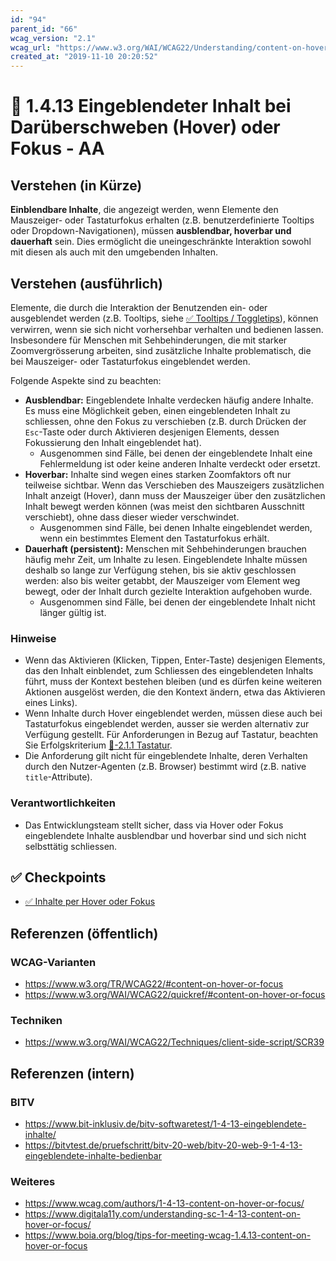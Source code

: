 ```yaml
---
id: "94"
parent_id: "66"
wcag_version: "2.1"
wcag_url: "https://www.w3.org/WAI/WCAG22/Understanding/content-on-hover-or-focus.html"
created_at: "2019-11-10 20:20:52"
---
```


# 📜 1.4.13 Eingeblendeter Inhalt bei Darüberschweben (Hover) oder Fokus - AA

## Verstehen (in Kürze)

**Einblendbare Inhalte**, die angezeigt werden, wenn Elemente den Mauszeiger- oder Tastaturfokus erhalten (z.B. benutzerdefinierte Tooltips oder Dropdown-Navigationen), müssen **ausblendbar, hoverbar und dauerhaft** sein. Dies ermöglicht die uneingeschränkte Interaktion sowohl mit diesen als auch mit den umgebenden Inhalten.

## Verstehen (ausführlich)

Elemente, die durch die Interaktion der Benutzenden ein- oder ausgeblendet werden (z.B. Tooltips, siehe [✅ Tooltips / Toggletips](/de/wcag/4.1.2a-erweiterte-steuerelemente-widgets/tooltips-toggletips)), können verwirren, wenn sie sich nicht vorhersehbar verhalten und bedienen lassen. Insbesondere für Menschen mit Sehbehinderungen, die mit starker Zoomvergrösserung arbeiten, sind zusätzliche Inhalte problematisch, die bei Mauszeiger- oder Tastaturfokus eingeblendet werden.

Folgende Aspekte sind zu beachten:

- **Ausblendbar:** Eingeblendete Inhalte verdecken häufig andere Inhalte. Es muss eine Möglichkeit geben, einen eingeblendeten Inhalt zu schliessen, ohne den Fokus zu verschieben (z.B. durch Drücken der `Esc`-Taste oder durch Aktivieren desjenigen Elements, dessen Fokussierung den Inhalt eingeblendet hat).
    - Ausgenommen sind Fälle, bei denen der eingeblendete Inhalt eine Fehlermeldung ist oder keine anderen Inhalte verdeckt oder ersetzt.
- **Hoverbar:** Inhalte sind wegen eines starken Zoomfaktors oft nur teilweise sichtbar. Wenn das Verschieben des Mauszeigers zusätzlichen Inhalt anzeigt (Hover), dann muss der Mauszeiger über den zusätzlichen Inhalt bewegt werden können (was meist den sichtbaren Ausschnitt verschiebt), ohne dass dieser wieder verschwindet.
    - Ausgenommen sind Fälle, bei denen Inhalte eingeblendet werden, wenn ein bestimmtes Element den Tastaturfokus erhält.
- **Dauerhaft (persistent):** Menschen mit Sehbehinderungen brauchen häufig mehr Zeit, um Inhalte zu lesen. Eingeblendete Inhalte müssen deshalb so lange zur Verfügung stehen, bis sie aktiv geschlossen werden: also bis weiter getabbt, der Mauszeiger vom Element weg bewegt, oder der Inhalt durch gezielte Interaktion aufgehoben wurde.
    - Ausgenommen sind Fälle, bei denen der eingeblendete Inhalt nicht länger gültig ist.

### Hinweise

- Wenn das Aktivieren (Klicken, Tippen, Enter-Taste) desjenigen Elements, das den Inhalt einblendet, zum Schliessen des eingeblendeten Inhalts führt, muss der Kontext bestehen bleiben (und es dürfen keine weiteren Aktionen ausgelöst werden, die den Kontext ändern, etwa das Aktivieren eines Links).
- Wenn Inhalte durch Hover eingeblendet werden, müssen diese auch bei Tastaturfokus eingeblendet werden, ausser sie werden alternativ zur Verfügung gestellt. Für Anforderungen in Bezug auf Tastatur, beachten Sie Erfolgskriterium [📜-2.1.1 Tastatur](/de/wcag/2.1.1-tastatur).
- Die Anforderung gilt nicht für eingeblendete Inhalte, deren Verhalten durch den Nutzer-Agenten (z.B. Browser) bestimmt wird (z.B. native `title`-Attribute).

### Verantwortlichkeiten

- Das Entwicklungsteam stellt sicher, dass via Hover oder Fokus eingeblendete Inhalte ausblendbar und hoverbar sind und sich nicht selbsttätig schliessen.

## ✅ Checkpoints

- [✅ Inhalte per Hover oder Fokus](inhalte-per-hover-oder-fokus)

## Referenzen (öffentlich)

### WCAG-Varianten
- <https://www.w3.org/TR/WCAG22/#content-on-hover-or-focus>
- <https://www.w3.org/WAI/WCAG22/quickref/#content-on-hover-or-focus>

### Techniken
- <https://www.w3.org/WAI/WCAG22/Techniques/client-side-script/SCR39>

## Referenzen (intern)

### BITV
- <https://www.bit-inklusiv.de/bitv-softwaretest/1-4-13-eingeblendete-inhalte/>
- <https://bitvtest.de/pruefschritt/bitv-20-web/bitv-20-web-9-1-4-13-eingeblendete-inhalte-bedienbar>

### Weiteres
- <https://www.wcag.com/authors/1-4-13-content-on-hover-or-focus/>
- <https://www.digitala11y.com/understanding-sc-1-4-13-content-on-hover-or-focus/>
- <https://www.boia.org/blog/tips-for-meeting-wcag-1.4.13-content-on-hover-or-focus>